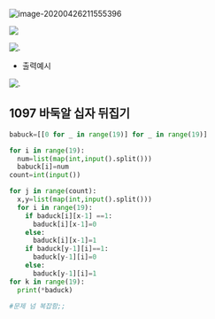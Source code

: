 ![image-20200426211555396](C:\Users\sky\AppData\Roaming\Typora\typora-user-images\image-20200426211555396.png)

![](C:\Users\sky\AppData\Roaming\Typora\typora-user-images\image-20200426211656140.png)

![.](C:\Users\sky\AppData\Roaming\Typora\typora-user-images\image-20200426211738392.png)

- 출력예시

![.](C:\Users\sky\AppData\Roaming\Typora\typora-user-images\image-20200426211829242.png)

## 1097  바둑알 십자 뒤집기

```python
babuck=[[0 for _ in range(19)] for _ in range(19)]

for i in range(19):
  num=list(map(int,input().split()))
  babuck[i]=num
count=int(input())

for j in range(count):
  x,y=list(map(int,input().split()))
  for i in range(19):
    if baduck[i][x-1] ==1:
      baduck[i][x-1]=0
    else:
      baduck[i][x-1]=1
    if baduck[y-1][i]==1:
      baduck[y-1][i]=0
    else:
      baduck[y-1][i]=1
for k in range(19):
  print(*baduck)

#문제 넘 복잡함;;
```

